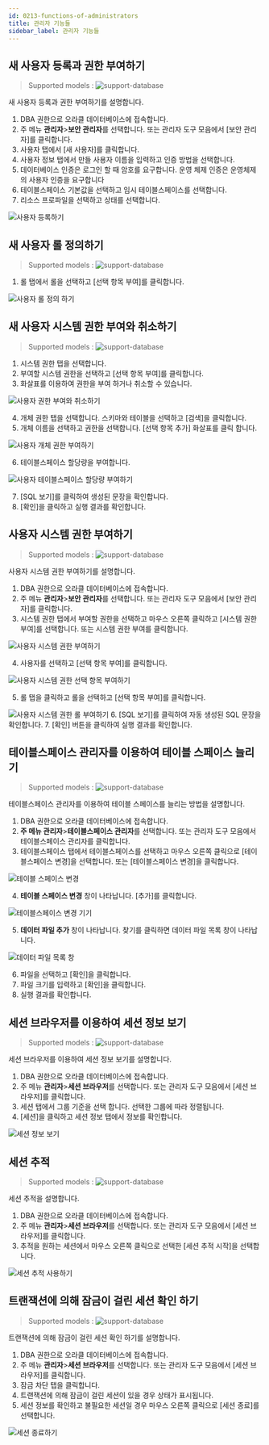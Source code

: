 ```yaml
---
id: 0213-functions-of-administrators
title: 관리자 기능들
sidebar_label: 관리자 기능들
---
```


## 새 사용자 등록과 권한 부여하기
> Supported models :
> ![support-database](<http://www.sqlgate.com/docs-badge/oracle,mysql,mariadb,postgresql,sqlserver,db2,tibero>)

새 사용자 등록과 권한 부여하기를 설명합니다.

1. DBA 권한으로 오라클 데이터베이스에 접속합니다.
2. 주 메뉴 **관리자**>**보안 관리자**를 선택합니다. 또는 관리자 도구 모음에서 [보안 관리자]를 클릭합니다.
3. 사용자 탭에서 [새 사용자]를 클릭합니다.
4. 사용자 정보 탭에서 만들 사용자 이름을 입력하고 인증 방법을 선택합니다.
5. 데이터베이스 인증은 로그인 할 때 암호를 요구합니다. 운영 체제 인증은 운영체제의 사용자 인증을 요구합니다
6. 테이블스페이스 기본값을 선택하고 임시 테이블스페이스를 선택합니다.
7. 리소스 프로파일을 선택하고 상태를 선택합니다.

![사용자 등록하기](https://s3.ap-northeast-2.amazonaws.com/sqlgate-resource/captures/manager/manager-securityManager-newUser-ko.png)


## 새 사용자 롤 정의하기
> Supported models :
> ![support-database](<http://www.sqlgate.com/docs-badge/oracle,sqlserver,tibero>)

1. 롤 탭에서 롤을 선택하고 [선택 항목 부여]를 클릭합니다.

![사용자 롤 정의 하기](https://s3.ap-northeast-2.amazonaws.com/sqlgate-resource/captures/manager/manager-securityManager-role-ko.png)


## 새 사용자 시스템 권한 부여와 취소하기
> Supported models :
> ![support-database](<http://www.sqlgate.com/docs-badge/oracle,sqlserver,tibero>)

1. 시스템 권한 탭을 선택합니다.
2. 부여할 시스템 권한을 선택하고 [선택 항목 부여]를 클릭합니다.
3. 화살표를 이용하여 권한을 부여 하거나 취소할 수 있습니다.

![사용자 권한 부여와 취소하기](https://s3.ap-northeast-2.amazonaws.com/sqlgate-resource/captures/manager/manager-securityManager-systemPrivileges-ko.png)

4. 개체 권한 탭을 선택합니다. 스키마와 테이블을 선택하고 [검색]을 클릭합니다.
5. 개체 이름을 선택하고 권한을 선택합니다. [선택 항목 추가] 화살표를 클릭 합니다.

![사용자 개체 권한 부여하기](https://s3.ap-northeast-2.amazonaws.com/sqlgate-resource/captures/manager/manager-securityManager-objectPrivilege-ko.png)

6. 테이블스페이스 할당량을 부여합니다.

![사용자 테이블스페이스 할당량 부여하기](https://s3.ap-northeast-2.amazonaws.com/sqlgate-resource/captures/manager/manager-securityManager-tableSpaceQuota-ko.png)

7. [SQL 보기]를 클릭하여 생성된 문장을 확인합니다.
8. [확인]을 클릭하고 실행 결과를 확인합니다.


## 사용자 시스템 권한 부여하기
> Supported models :
> ![support-database](<http://www.sqlgate.com/docs-badge/oracle,sqlserver,tibero>)

사용자 시스템 권한 부여하기를 설명합니다.

1. DBA 권한으로 오라클 데이터베이스에 접속합니다.
2. 주 메뉴 **관리자**>**보안 관리자**를 선택합니다. 또는 관리자 도구 모음에서 [보안 관리자]를 클릭합니다.
3. 시스템 권한 탭에서 부여할 권한을 선택하고 마우스 오른쪽 클릭하고 [시스템 권한 부여]를 선택합니다. 또는 시스템 권한 부여를 클릭합니다.

![사용자 시스템 권한 부여하기](https://s3.ap-northeast-2.amazonaws.com/sqlgate-resource/captures/manager/manager-securityManager-grantSystemPrivileges-ko.png)

4. 사용자를 선택하고 [선택 항목 부여]를 클릭합니다.

![사용자 시스템 권한 선택 항목 부여하기](https://s3.ap-northeast-2.amazonaws.com/sqlgate-resource/captures/manager/manager-securityManager-grantSystemPrivileges-user-ko.png)

5. 롤 탭을 클릭하고 롤을 선택하고 [선택 항목 부여]를 클릭합니다.

![사용자 시스템 권한 롤 부여하기](https://s3.ap-northeast-2.amazonaws.com/sqlgate-resource/captures/manager/manager-securityManager-grantSystemPrivileges-role-ko.png)
6. [SQL 보기]를 클릭하여 자동 생성된 SQL 문장을 확인합니다.
7. [확인] 버튼을 클릭하여 실행 결과를 확인합니다.



## 테이블스페이스 관리자를 이용하여 테이블 스페이스 늘리기
> Supported models :
> ![support-database](<http://www.sqlgate.com/docs-badge/oracle,tibero>)

테이블스페이스 관리자를 이용하여 테이블 스페이스를 늘리는 방법을 설명합니다.

1. DBA 권한으로 오라클 데이터베이스에 접속합니다.
2. **주 메뉴 관리자**>**테이블스페이스 관리자**를 선택합니다. 또는 관리자 도구 모음에서 테이블스페이스 관리자를 클릭합니다.
3. 테이블스페이스 탭에서 테이블스페이스를 선택하고 마우스 오른쪽 클릭으로 [테이블스페이스 변경]을 선택합니다. 또는 [테이블스페이스 변경]을 클릭합니다.

![테이블 스페이스 변경](https://s3.ap-northeast-2.amazonaws.com/sqlgate-resource/captures/manager/manager-tableSpaceManager-ko.png)

4. **테이블 스페이스 변경** 창이 나타납니다. [추가]를 클릭합니다.

![테이블스페이스 변경 기기](https://s3.ap-northeast-2.amazonaws.com/sqlgate-resource/captures/manager/manager-tableSpaceManager-alterTableSpace-ko.png)

5. **데이터 파일 추가** 창이 나타납니다. 찾기를 클릭하면 데이터 파일 목록 창이 나타납니다.

![데이터 파일 목록 창](https://s3.ap-northeast-2.amazonaws.com/sqlgate-resource/captures/manager/manager-tableSpaceManager-alterTableSpace-addDataFile-ko.png)

6. 파일을 선택하고 [확인]을 클릭합니다.
7. 파일 크기를 입력하고 [확인]을 클릭합니다.
8. 실행 결과를 확인합니다.


## 세션 브라우저를 이용하여 세션 정보 보기
> Supported models :
> ![support-database](<http://www.sqlgate.com/docs-badge/oracle,tibero>)

세션 브라우저를 이용하여 세션 정보 보기를 설명합니다.

1. DBA 권한으로 오라클 데이터베이스에 접속합니다.
2. 주 메뉴 **관리자**>**세션 브라우저**를 선택합니다. 또는 관리자 도구 모음에서 [세션 브라우저]를 클릭합니다.
3. 세션 탭에서 그룹 기준을 선택 합니다. 선택한 그룹에  따라 정렬됩니다.
4. [세션]을 클릭하고 세션 정보 탭에서 정보를 확인합니다.

![세션 정보 보기](https://s3.ap-northeast-2.amazonaws.com/sqlgate-resource/captures/manager/manager-sessionBrowser-ko.png)


## 세션 추적
> Supported models :
> ![support-database](<http://www.sqlgate.com/docs-badge/oracle,tibero>)

세션 추적을 설명합니다.

1. DBA 권한으로 오라클 데이터베이스에 접속합니다.
2. 주 메뉴 **관리자**>**세션 브라우저**를 선택합니다. 또는 관리자 도구 모음에서 [세션 브라우저]를 클릭합니다.
3. 추적을 원하는 세션에서 마우스 오른쪽 클릭으로 선택한 [세션 추적 시작]을 선택합니다.

![세션 추적 사용하기](https://s3.ap-northeast-2.amazonaws.com/sqlgate-resource/captures/manager/manager-sessionBrowser-trace-ko.png)



## 트랜잭션에 의해 잠금이 걸린 세션 확인 하기
> Supported models :
> ![support-database](<http://www.sqlgate.com/docs-badge/oracle,tibero>)

트랜잭션에 의해 잠금이 걸린 세션 확인 하기를 설명합니다.

1. DBA 권한으로 오라클 데이터베이스에 접속합니다.
2. 주 메뉴 **관리자**>**세션 브라우저**를 선택합니다. 또는 관리자 도구 모음에서 [세션 브라우저]를 클릭합니다.
3. 잠금 차단 탭을 클릭합니다.
4. 트랜잭션에 의해 잠금이 걸린 세션이 있을 경우 상태가 표시됩니다.
5. 세션 정보를 확인하고 불필요한 세션일 경우 마우스 오른쪽 클릭으로 [세션 종료]를 선택합니다.

![세션 종료하기](https://s3.ap-northeast-2.amazonaws.com/sqlgate-resource/captures/manager/manager-sessionBrowser-kill-ko.png)